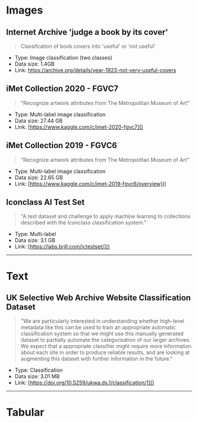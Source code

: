 # Images

## Internet Archive 'judge a book by its cover' 
> Classifcation of book covers into 'useful' or 'not useful' 
- Type: Image classification (two classes) 
- Data size: 1.4GB 
- Link: https://archive.org/details/year-1923-not-very-useful-covers


## iMet Collection 2020 - FGVC7
> "Recognize artwork attributes from The Metropolitan Museum of Art"
- Type: Multi-label image classification
- Data size: 27.44 GB
- Link: [https://www.kaggle.com/c/imet-2020-fgvc7]()

## iMet Collection 2019 - FGVC6
>"Recognize artwork attributes from The Metropolitan Museum of Art"
- Type: Multi-label image classification
- Data size: 22.65 GB
- Link: [https://www.kaggle.com/c/imet-2019-fgvc6/overview]()

## Iconclass AI Test Set
>"A test dataset and challenge to apply machine learning to collections described with the Iconclass classification system." 
- Type: Multi-label 
- Data size: 3.1 GB
- Link: [https://labs.brill.com/ictestset/]()

---
# Text 

## UK Selective Web Archive Website Classification Dataset 
> "We are particularly interested in understanding whether high-level metadata like this can be used to train an appropriate automatic classification system so that we might use this manually generated dataset to partially automate the categorisation of our larger archives. We expect that a appropriate classifier might require more information about each site in order to produce reliable results, and are looking at augmenting this dataset with further information in the future."
- Type: Classification 
- Data size: 3.01 MB
- Link: [https://doi.org/10.5259/ukwa.ds.1/classification/1]()

---
# Tabular 

